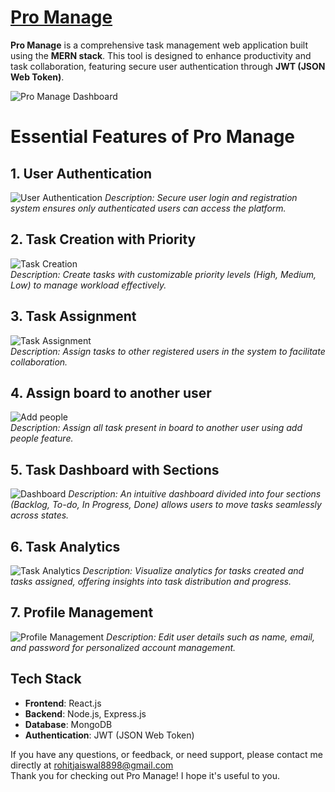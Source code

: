 # [Pro Manage](https://pro-manage-tasks.vercel.app/)

**Pro Manage** is a comprehensive task management web application built using the **MERN stack**. This tool is designed to enhance productivity and task collaboration, featuring secure user authentication through **JWT (JSON Web Token)**.

![Pro Manage Dashboard](https://github.com/user-attachments/assets/67f64ac2-9e44-4ead-bbec-b5c19f0e90de) <!-- Replace this with the actual path to your image -->

# Essential Features of Pro Manage

## 1. User Authentication
![User Authentication](https://github.com/user-attachments/assets/1e756d06-65cf-4fde-8cee-c5156725f617)
*Description: Secure user login and registration system ensures only authenticated users can access the platform.*

## 2. Task Creation with Priority
![Task Creation](https://github.com/user-attachments/assets/0f8de0a9-246a-4325-834e-68685d23ce7e)<br>
*Description: Create tasks with customizable priority levels (High, Medium, Low) to manage workload effectively.*

## 3. Task Assignment
![Task Assignment](https://github.com/user-attachments/assets/f5bedbc5-56ac-42f9-93c5-b9efce01cee7)<br>
*Description: Assign tasks to other registered users in the system to facilitate collaboration.*

## 4. Assign board to another user
![Add people](https://github.com/user-attachments/assets/3e719824-f71c-4bb4-9dc9-392643c0f288)<br>
*Description: Assign all task present in board to another user using add people feature.*

## 5. Task Dashboard with Sections
![Dashboard](https://github.com/user-attachments/assets/586e3265-abba-4dd0-9e92-fd5a4c9d34f0)
*Description: An intuitive dashboard divided into four sections (Backlog, To-do, In Progress, Done) allows users to move tasks seamlessly across states.*

## 6. Task Analytics
![Task Analytics](https://github.com/user-attachments/assets/edccbf6b-c2b5-45d0-a0f4-b8d9c2973f54)
*Description: Visualize analytics for tasks created and tasks assigned, offering insights into task distribution and progress.*

## 7. Profile Management
![Profile Management](https://github.com/user-attachments/assets/5275b502-1f4c-485d-9866-ff40377c933a)
*Description: Edit user details such as name, email, and password for personalized account management.*

## Tech Stack

- **Frontend**: React.js
- **Backend**: Node.js, Express.js
- **Database**: MongoDB
- **Authentication**: JWT (JSON Web Token)

If you have any questions, or feedback, or need support, please contact me directly at rohitjaiswal8898@gmail.com <br>
Thank you for checking out Pro Manage! I hope it's useful to you.
